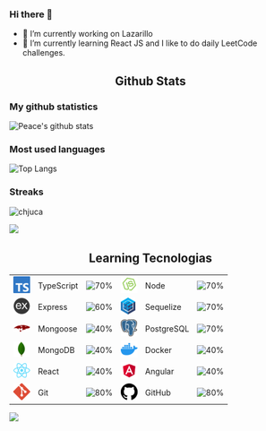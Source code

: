 
<!DOCTYPE html>
<html>
 <head>
 </head>
  <body>
    
### Hi there 👋
	  
<!-- Basic Information -->
<section>

- 🔭 I’m currently working on Lazarillo
- 🌱 I’m currently learning React JS and I like to do daily LeetCode challenges.

</section>
<!-- Basic Information -->


<!-- START NEW SECTION -->
<p align="center">
 <h2 align="center">Github Stats</h2>

### My github statistics
![Peace's github stats](https://github-readme-stats.vercel.app/api?username=chjuca&show_icons=true&theme=dark&hide_title=true)

### Most used languages
![Top Langs](https://github-readme-stats.vercel.app/api/top-langs/?username=chjuca&show_icons=true&theme=dark&hide_title=true)

### Streaks
![chjuca](https://github-readme-streak-stats.herokuapp.com/?user=chjuca&theme=dark)

<img src="https://raw.githubusercontent.com/andreasbm/readme/master/assets/lines/rainbow.png" width="1000">

	
<!-- START Learning Tecnologias SECTION -->	
<p align="center">
 <h2 align="center">Learning Tecnologias</h2>

|                                                          |                   |                                      |                                                      |                 |                                      |
| -------------------------------------------------------- | ----------------- | ------------------------------------ | ---------------------------------------------------- | --------------- | ------------------------------------ |
| ![typescript](./img/technologies/typescript.png)               | TypeScript        | ![70%](https://progress-bar.dev/70/) | ![node](./img/technologies/node.png)                       | Node            | ![70%](https://progress-bar.dev/70/) |
| ![express](./img/technologies/express.png)                     | Express           | ![60%](https://progress-bar.dev/60/) | ![sequelize](./img/technologies/sequelize.png)             | Sequelize       | ![70%](https://progress-bar.dev/70/) |
| ![mongoose](./img/technologies/mongoose.png)                   | Mongoose          | ![40%](https://progress-bar.dev/40/) | ![postgresql](./img/technologies/postgresql.png)           | PostgreSQL      | ![70%](https://progress-bar.dev/70/) |
| ![mongodb](./img/technologies/mongodb.png)                     | MongoDB           | ![40%](https://progress-bar.dev/40/) | ![docker](./img/technologies/docker.png)                   | Docker          | ![40%](https://progress-bar.dev/40/)|
| ![react](./img/technologies/react.png)                         | React             | ![40%](https://progress-bar.dev/40/) | ![angular](./img/technologies/angular.png)                   | Angular          | ![40%](https://progress-bar.dev/90/)|
| ![git](./img/technologies/git.png)                             |    Git            | ![80%](https://progress-bar.dev/80/) | ![github](./img/technologies/github.png)                       | GitHub            | ![80%](https://progress-bar.dev/80/) | 

<img src="https://raw.githubusercontent.com/andreasbm/readme/master/assets/lines/rainbow.png" width="1000">
	
<!-- END Learning Tecnologias SECTION -->

</body>
</html>
